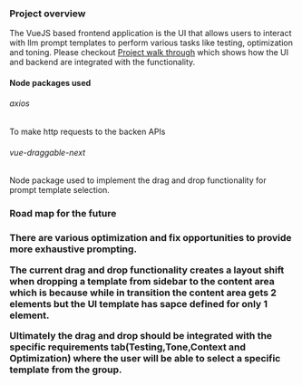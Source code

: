 <h3>Project overview</h3>
The VueJS based frontend application is the UI that allows users to interact with llm prompt templates to perform various tasks like testing, optimization and toning. Please checkout <a href="https://github.com/imvprakash1/llm-template-project/blob/main/widget-section/public/documentation/UIwalkthroughofthefrontendapp.pdf">Project walk through</a> which shows how the UI and backend are integrated with the functionality.
<p></p>

<h4>Node packages used</h4>

<h6>axios</h6>
<p>To make http requests to the backen APIs</p>

<h6>vue-draggable-next</h6>
<p>Node package used to implement the drag and drop functionality for prompt template selection.</p>

<h3>Road map for the future<h3>
<p>There are various optimization and fix opportunities to provide more exhaustive prompting.</p>
<p>The current drag and drop functionality creates a layout shift when dropping a template from sidebar to the content area which is because while in transition the content area gets 2 elements but the UI template has sapce defined for only 1 element.</p>
<p>Ultimately the drag and drop should be integrated with the specific requirements tab(Testing,Tone,Context and Optimization) where the user will be able to select a specific template from the group.</p>

